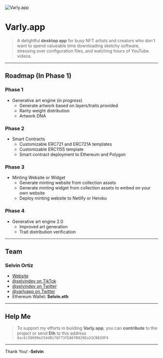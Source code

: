 ![Varly.app](Varly.png)

# Varly.app
> A delightful **desktop app** for busy NFT artists and creators who don't want to spend valueable time downloading sketchy software, stressing over configuration files, and watching hours of YouTube videos.

---

## Roadmap (In Phase 1)

### Phase 1
  - Generative art engine (_in progress_)
    - Generate artwork based on layers/traits provided
    - Rarity weight distribution
    - Artwork DNA

### Phase 2
  - Smart Contracts
    - Customizable ERC721 and ERC721A templates
    - Customizable ERC1155 template
    - Smart contract deployment to Ethereum and Polygon

### Phase 3
  - Minting Website or Widget
    - Generate minting website from collection assets
    - Generate minting widget from collection assets to embed on your own website
    - Deploy minting website to Netlify or Heroku

### Phase 4
  - Generative art engine 2.0
    - Improved art generation
    - Trait distribution verification

---

## Team

### Selvin Ortiz
  - [Website](https://selvin.dev)
  - [@selvindev on TikTok](https://tiktok.com/@selvindev)
  - [@selvindev on Twitter](https://twitter.com/selvindev)
  - [@varlyapp on Twitter](https://twitter.com/varlyapp)
  - Ethereum Wallet: **Selvin.eth**

---

## Help Me
> To support my efforts in building **Varly.app**, you can **contribute** to the project or send **Eth** to this address `0xcEc5D699e254dB1fbF73fEA6fB929Ea31CB839F4`

---

Thank You!
-**Selvin**
